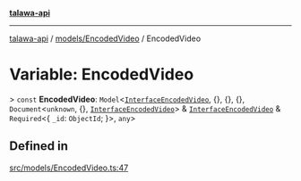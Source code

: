 [**talawa-api**](../../../README.md)

***

[talawa-api](../../../modules.md) / [models/EncodedVideo](../README.md) / EncodedVideo

# Variable: EncodedVideo

\> `const` **EncodedVideo**: `Model`\<[`InterfaceEncodedVideo`](../interfaces/InterfaceEncodedVideo.md), \{\}, \{\}, \{\}, `Document`\<`unknown`, \{\}, [`InterfaceEncodedVideo`](../interfaces/InterfaceEncodedVideo.md)\> & [`InterfaceEncodedVideo`](../interfaces/InterfaceEncodedVideo.md) & `Required`\<\{ `_id`: `ObjectId`; \}\>, `any`\>

## Defined in

[src/models/EncodedVideo.ts:47](https://github.com/PalisadoesFoundation/talawa-api/blob/039b0f127fb8caa46d57186ab4b3bb27fe150903/src/models/EncodedVideo.ts#L47)
